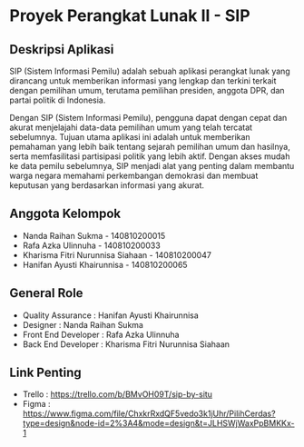 # Proyek Perangkat Lunak II - SIP

## Deskripsi Aplikasi
SIP (Sistem Informasi Pemilu) adalah sebuah aplikasi perangkat lunak yang dirancang untuk memberikan informasi yang lengkap dan terkini terkait dengan pemilihan umum, terutama pemilihan presiden, anggota DPR, dan partai politik di Indonesia. 

Dengan SIP (Sistem Informasi Pemilu), pengguna dapat dengan cepat dan akurat menjelajahi data-data pemilihan umum yang telah tercatat sebelumnya. Tujuan utama aplikasi ini adalah untuk memberikan pemahaman yang lebih baik tentang sejarah pemilihan umum dan hasilnya, serta memfasilitasi partisipasi politik yang lebih aktif. Dengan akses mudah ke data pemilu sebelumnya, SIP menjadi alat yang penting dalam membantu warga negara memahami perkembangan demokrasi dan membuat keputusan yang berdasarkan informasi yang akurat.

## Anggota Kelompok
- Nanda Raihan Sukma - 140810200015
- Rafa Azka Ulinnuha - 140810200033
- Kharisma Fitri Nurunnisa Siahaan - 140810200047
- Hanifan Ayusti Khairunnisa - 140810200065

## General Role
- Quality Assurance : Hanifan Ayusti Khairunnisa
- Designer : Nanda Raihan Sukma
- Front End Developer : Rafa Azka Ulinnuha
- Back End Developer : Kharisma Fitri Nurunnisa Siahaan

## Link Penting
- Trello : https://trello.com/b/BMvOH09T/sip-by-situ
- Figma : https://www.figma.com/file/ChxkrRxdQF5vedo3k1jUhr/PilihCerdas?type=design&node-id=2%3A4&mode=design&t=JLHSWjWaxPpBMKKx-1
